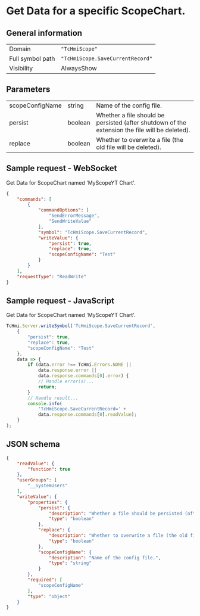 # Get Data for a specific ScopeChart.

## General information

|  |  |
| - | - |
| Domain | `"TcHmiScope"` |
| Full symbol path | `"TcHmiScope.SaveCurrentRecord"` |
| Visibility | AlwaysShow |

## Parameters

|  |  |  |
| - | - | - |
| scopeConfigName | string | Name of the config file. |
| persist | boolean | Whether a file should be persisted (after shutdown of the extension the file will be deleted). |
| replace | boolean | Whether to overwrite a file (the old file will be deleted). |

## Sample request - WebSocket

Get Data for ScopeChart named 'MyScopeYT Chart'.
```json
{
    "commands": [
        {
            "commandOptions": [
                "SendErrorMessage",
                "SendWriteValue"
            ],
            "symbol": "TcHmiScope.SaveCurrentRecord",
            "writeValue": {
                "persist": true,
                "replace": true,
                "scopeConfigName": "Test"
            }
        }
    ],
    "requestType": "ReadWrite"
}
```

## Sample request - JavaScript

Get Data for ScopeChart named 'MyScopeYT Chart'.
```javascript
TcHmi.Server.writeSymbol('TcHmiScope.SaveCurrentRecord',
    {
        "persist": true,
        "replace": true,
        "scopeConfigName": "Test"
    },
    data => {
        if (data.error !== TcHmi.Errors.NONE ||
            data.response.error ||
            data.response.commands[0].error) {
            // Handle error(s)...
            return;
        }
        // Handle result...
        console.info(
            'TcHmiScope.SaveCurrentRecord=' +
            data.response.commands[0].readValue);
    }
);
```

## JSON schema

```json
{
    "readValue": {
        "function": true
    },
    "userGroups": [
        "__SystemUsers"
    ],
    "writeValue": {
        "properties": {
            "persist": {
                "description": "Whether a file should be persisted (after shutdown of the extension the file will be deleted).",
                "type": "boolean"
            },
            "replace": {
                "description": "Whether to overwrite a file (the old file will be deleted).",
                "type": "boolean"
            },
            "scopeConfigName": {
                "description": "Name of the config file.",
                "type": "string"
            }
        },
        "required": [
            "scopeConfigName"
        ],
        "type": "object"
    }
}
```
